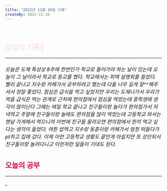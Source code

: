 ```yaml
---
title: "2022년 11월 16일 기록"
createBy: 2022-11-16
---
```



<br>

<h2 style="font-size:23px; color:#ffe4e1">오늘의 기록🚀</h2>

--- 
<h6 style="font-size:16.3px;">
오늘은 도제 특성상 8주에 한번인가 학교로 들어가야 하는 날이 있는데 오늘이 그 날이라서 학교로 등교를 했다. 학교에서는 피텍 설명회를 들었다. 빨리 끝나고 지수랑 카페가서 공부하려고 했는데 다들 너무 길게 잘^^해주셔서 정말 좋았다. 점심은 급식을 먹고 싶었지만 우리는 도제나가서 우리가 먹을 급식은 먹는 관계로 근처에 편의점에서 점심을 먹었는데 중학생때 생각이 많이난다 그떄는 매일 학교 끝나고 친구들이랑  놀다가 편의점가서 저녁먹고 주말에 친구들이랑 놀때도 편의점을 많이 먹었는데 고등학교 와서는 맨날 가게에서 먹으니까 이번에 친구들 올라오면 편의점에서 한끼 먹고 싶다는 생각이 들었다. 여튼 밥먹고 지수랑 동훈이랑 카페가서 엄청 떠들다가 pt하고 집에 갔다. 이제 이런 고등학교 생활도 끝인게 아쉽지만 또 성인되서 친구들이랑 놀려다니고 이런저런 일들이 기대도 된다.
</h6>
<h2 style="font-size:23px; color:#dc143c">오늘의 공부</h2>

--- 
#### - 



<Comment />